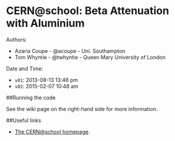CERN@school: Beta Attenuation with Aluminium
============================================

Authors:

* Azaria Coupe - @acoupe - Uni. Southampton
* Tom Whyntie - @twhyntie - Queen Mary University of London

Date and Time:

* `v01`: 2013-08-13 13:46 pm
* `v02`: 2015-02-07 10:48 am

##Running the code

See the wiki page on the right-hand side for more information.

##Useful links

* [The CERN@school homepage](http://cernatschool.web.cern.ch). 
